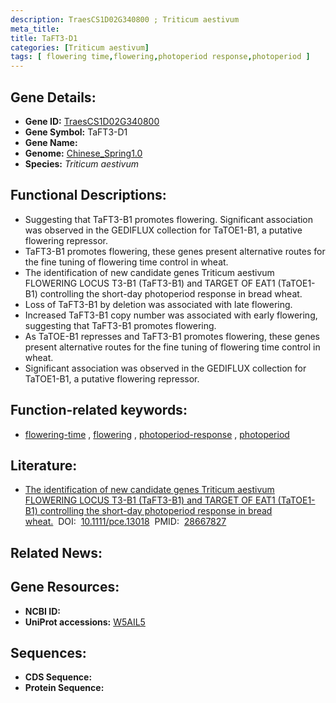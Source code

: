 ```yaml
---
description: TraesCS1D02G340800 ; Triticum aestivum
meta_title:
title: TaFT3-D1
categories: [Triticum aestivum]
tags: [ flowering time,flowering,photoperiod response,photoperiod ]
---
```


## Gene Details:
- **Gene ID:**	[TraesCS1D02G340800](https://ensembl.gramene.org/Triticum_aestivum/Gene/Summary?g=TraesCS1D02G340800)
- **Gene Symbol:** TaFT3-D1
- **Gene Name:** 
- **Genome:** [Chinese_Spring1.0](https://ensembl.gramene.org/Triticum_aestivum/Info/Index)
- **Species:** *Triticum aestivum*

## Functional Descriptions:
   - Suggesting that TaFT3-B1 promotes flowering. Significant association was observed in the GEDIFLUX collection for TaTOE1-B1, a putative flowering repressor.
   - TaFT3-B1 promotes flowering, these genes present alternative routes for the fine tuning of flowering time control in wheat.
   - The identification of new candidate genes Triticum aestivum FLOWERING LOCUS T3-B1 (TaFT3-B1) and TARGET OF EAT1 (TaTOE1-B1) controlling the short-day photoperiod response in bread wheat.
   - Loss of TaFT3-B1 by deletion was associated with late flowering.
   - Increased TaFT3-B1 copy number was associated with early flowering, suggesting that TaFT3-B1 promotes flowering.
   - As TaTOE-B1 represses and TaFT3-B1 promotes flowering, these genes present alternative routes for the fine tuning of flowering time control in wheat.
   - Significant association was observed in the GEDIFLUX collection for TaTOE1-B1, a putative flowering repressor.

## Function-related keywords:
   - [flowering-time](/tags/flowering-time/)&nbsp;,&nbsp;[flowering](/tags/flowering/)&nbsp;,&nbsp;[photoperiod-response](/tags/photoperiod-response/)&nbsp;,&nbsp;[photoperiod](/tags/photoperiod/)

## Literature:
   - [The identification of new candidate genes Triticum aestivum FLOWERING LOCUS T3-B1 (TaFT3-B1) and TARGET OF EAT1 (TaTOE1-B1) controlling the short-day photoperiod response in bread wheat.]( https://onlinelibrary.wiley.com/doi/10.1111/pce.13018)&nbsp;&nbsp;DOI:&nbsp;&nbsp;[10.1111/pce.13018](https://onlinelibrary.wiley.com/doi/10.1111/pce.13018)&nbsp;&nbsp;PMID:&nbsp;&nbsp;[28667827](https://pubmed.ncbi.nlm.nih.gov/28667827/)

## Related News:

## Gene Resources:
- **NCBI ID:**  [](https://www.ncbi.nlm.nih.gov/gene/?term=)
- **UniProt accessions:** [W5AIL5](https://www.uniprot.org/uniprotkb/W5AIL5/entry)



## Sequences:
- **CDS Sequence:**
- **Protein Sequence:**
